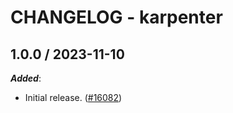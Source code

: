 # CHANGELOG - karpenter

<!-- towncrier release notes start -->

## 1.0.0 / 2023-11-10

***Added***:

* Initial release. ([#16082](https://github.com/DataDog/integrations-core/pull/16082))
